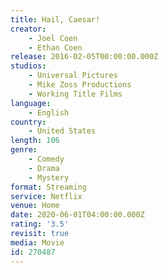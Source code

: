 ```yaml
---
title: Hail, Caesar!
creator:
    - Joel Coen
    - Ethan Coen
release: 2016-02-05T00:00:00.000Z
studios:
    - Universal Pictures
    - Mike Zoss Productions
    - Working Title Films
language:
    - English
country:
    - United States
length: 106
genre:
    - Comedy
    - Drama
    - Mystery
format: Streaming
service: Netflix
venue: Home
date: 2020-06-01T04:00:00.000Z
rating: '3.5'
revisit: true
media: Movie
id: 270487
---
```



